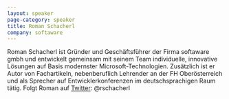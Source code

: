 ```yaml
---
layout: speaker
page-category: speaker
title: Roman Schacherl
company: softaware
---
```


Roman Schacherl ist Gründer und Geschäftsführer der Firma softaware gmbh und entwickelt gemeinsam mit seinem Team individuelle, innovative Lösungen auf Basis modernster Microsoft-Technologien. Zusätzlich ist er Autor von Fachartikeln, nebenberuflich Lehrender an der FH Oberösterreich und als Sprecher auf Entwicklerkonferenzen im deutschsprachigen Raum tätig. Folgt Roman auf [Twitter](https://twitter.com/rschacherl): @rschacherl